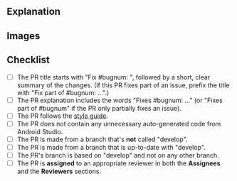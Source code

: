 <!--
  - Thanks for creating a PR to Clads.  Please fill out the following as part of
  - your pull request so we can review your code more easily.
  - When you are done with your PR, you can remove the comment blocks.
  -->



## Explanation
<!--
  - Your PR Fixes what BugNum? (Fixes #bugnum)
  - Title of what your PR does.
  - Description of what your PR does
  -->

## Images
<!--
  - If you worked on any xml layout, upload a screenshot of what you did. .
  -->


## Checklist
<!-- Please tick the relevant boxes by putting an "x" in them. -->
- [ ] The PR title starts with "Fix #bugnum: ", followed by a short, clear summary of the changes. (If this PR fixes part of an issue, prefix the title with "Fix part of #bugnum: ...".)
- [ ] The PR explanation includes the words "Fixes #bugnum: ..." (or "Fixes part of #bugnum" if the PR only partially fixes an issue).
- [ ] The PR follows the [style guide](https://github.com/oppia/oppia-android/wiki/Coding-style-guide).
- [ ] The PR does not contain any unnecessary auto-generated code from Android Studio.
- [ ] The PR is made from a branch that's **not** called "develop".
- [ ] The PR is made from a branch that is up-to-date with "develop".
- [ ] The PR's branch is based on "develop" and not on any other branch.
- [ ] The PR is **assigned** to an appropriate reviewer in both the **Assignees** and the **Reviewers** sections.
